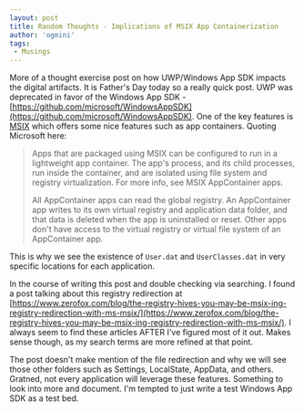 ```yaml
---
layout: post
title: Random Thoughts - Implications of MSIX App Containerization
author: 'ogmini'
tags:
 - Musings
---
```


More of a thought exercise post on how UWP/Windows App SDK impacts the digital artifacts. It is Father's Day today so a really quick post. UWP was deprecated in favor of the Windows App SDK - [https://github.com/microsoft/WindowsAppSDK](https://github.com/microsoft/WindowsAppSDK). One of the key features is [MSIX](https://learn.microsoft.com/en-us/windows/msix/overview) which offers some nice features such as app containers. Quoting Microsoft here:

> Apps that are packaged using MSIX can be configured to run in a lightweight app container. The app's process, and its child processes, run inside the container, and are isolated using file system and registry virtualization. For more info, see MSIX AppContainer apps.
>
> All AppContainer apps can read the global registry. An AppContainer app writes to its own virtual registry and application data folder, and that data is deleted when the app is uninstalled or reset. Other apps don't have access to the virtual registry or virtual file system of an AppContainer app.

This is why we see the existence of `User.dat` and `UserClasses.dat` in very specific locations for each application.

In the course of writing this post and double checking via searching. I found a post talking about this registry redirection at [https://www.zerofox.com/blog/the-registry-hives-you-may-be-msix-ing-registry-redirection-with-ms-msix/](https://www.zerofox.com/blog/the-registry-hives-you-may-be-msix-ing-registry-redirection-with-ms-msix/). I always seem to find these articles AFTER I've figured most of it out. Makes sense though, as my search terms are more refined at that point.

The post doesn't make mention of the file redirection and why we will see those other folders such as Settings, LocalState, AppData, and others. Gratned, not every application will leverage these features. Something to look into more and document. I'm tempted to just write a test Windows App SDK as a test bed.
